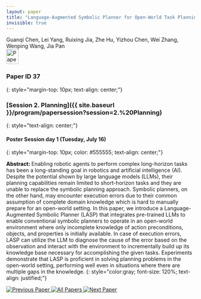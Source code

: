 ```yaml
---
layout: paper
title: "Language-Augmented Symbolic Planner for Open-World Task Planning"
invisible: true
---
```

<div class="paper-authors">
<div class="paper-author-box">
    <div class="paper-author-name">Guanqi Chen, Lei Yang, Ruixing Jia, Zhe Hu, Yizhou Chen, Wei Zhang, Wenping Wang, Jia Pan</div>
    <div class="paper-author-uni"></div>
</div>

</div><div class="paper-pdf">
                <div> <a href="https://www.roboticsproceedings.org/rss20/p037.pdf"><img src="{{ site.baseurl }}/images/paper_link.png" alt="Paper Website" width = "33"  height = "40"/></a> </div>
                </div>

### Paper ID 37
{: style="margin-top: 10px; text-align: center;"}

### [Session 2. Planning]({{ site.baseurl }}/program/papersession?session=2.%20Planning)
{: style="text-align: center;"}

#### Poster Session day 1 (Tuesday, July 16)
{: style="margin-top: 10px; color: #555555; text-align: center;"}

<b style="color: black;">Abstract: </b>Enabling robotic agents to perform complex long-horizon tasks has been a long-standing goal in robotics and artificial intelligence (AI). Despite the potential shown by large language models (LLMs), their planning capabilities remain limited to short-horizon tasks and they are unable to replace the symbolic planning approach. Symbolic planners, on the other hand, may encounter execution errors due to their common assumption of complete domain knowledge which is hard to manually prepare for an open-world setting. In this paper, we introduce a Language-Augmented Symbolic Planner (LASP) that integrates pre-trained LLMs to enable conventional symbolic planners to operate in an open-world environment where only incomplete knowledge of action preconditions, objects, and properties is initially available. In case of execution errors, LASP can utilize the LLM to diagnose the cause of the error based on the observation and interact with the environment to incrementally build up its knowledge base necessary for accomplishing the given tasks. Experiments demonstrate that LASP is proficient in solving planning problems in the open-world setting, performing well even in situations where there are multiple gaps in the knowledge.
{: style="color:gray; font-size: 120%; text-align: justified;"}


<div class="paper-menu">
<a href="{{ site.baseurl }}/program/papers/036/"> <img src="{{ site.baseurl }}/images/previous_paper_icon.png" alt="Previous Paper" title="Previous Paper"/> </a>
<a href="{{ site.baseurl }}/program/papers"><img src="{{ site.baseurl }}/images/overview_icon.png" alt="All Papers" title="All Papers"/> </a>
<a href="{{ site.baseurl }}/program/papers/038/"> <img src="{{ site.baseurl }}/images/next_paper_icon.png" alt="Next Paper" title="Next Paper"/> </a>

</div>
